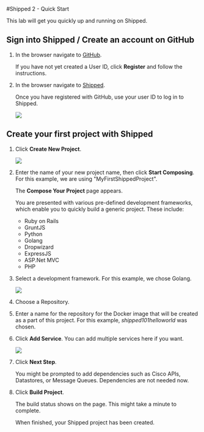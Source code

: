 #Shipped 2 - Quick Start

This lab will get you quickly up and running on Shipped.

## Sign into Shipped / Create an account on GitHub


1. In the browser navigate to <a href="https://github.com/" target="_blank">GitHub</a>.

	 If you have not yet created a User ID, click **Register** and follow the instructions.
    
2. In the browser navigate to <a href="https://ciscoshipped.io/" target="_blank">Shipped</a>.

	 Once you have registered with GitHub,  use your user ID to log in to Shipped. 
    
	![](posts/files/shipped-quick-start/assets/welcome.png)

    
##  Create your first project with Shipped    

1. Click  **Create New Project**.

	![](posts/files/shipped-quick-start/assets/createproject.png)

2. Enter the name of your new project name, then click **Start Composing**. For this example, we are using "MyFirstShippedProject".
 
	The **Compose Your Project** page appears.

	You are presented with various pre-defined development frameworks, which enable you to quickly build a generic project. These include:

	* Ruby on Rails
	* GruntJS
	* Python
	* Golang
	* Dropwizard
	* ExpressJS
	* ASP.Net MVC
	* PHP


3. Select a development framework. For this example, we chose Golang.

	![](posts/files/shipped-quick-start/assets/compose_develop_tab.png)


4. Choose a Repository.
5. Enter a name for the repository for the Docker image that will be created as a part of this project. For this example, *shipped101helloworld* was chosen.  
6. Click **Add Service**. You can add multiple services here if you want.

	![](posts/files/shipped-quick-start/assets/addmicroservice_withname.png)

7. Click **Next Step**.

	You might be prompted to add dependencies such as Cisco APIs, Datastores, or Message Queues. Dependencies are not needed now. 

1. Click  **Build Project**. 

	The build status shows on the page. This might take a minute to complete. 

	When finished, your Shipped project has been created.


